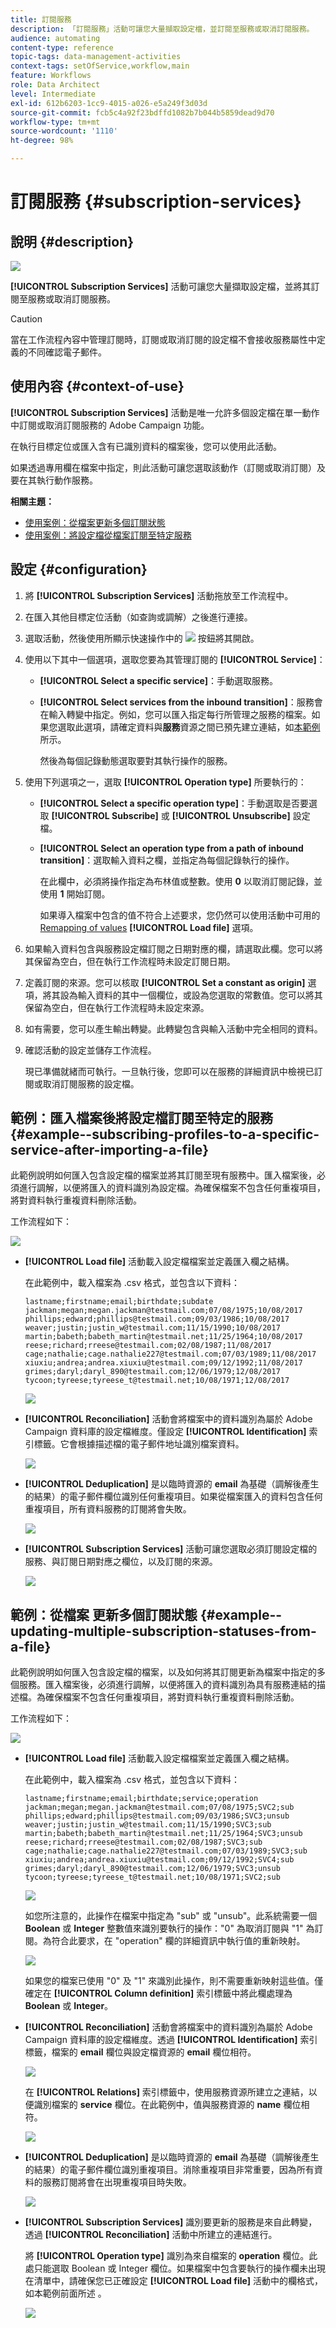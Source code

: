 ```yaml
---
title: 訂閱服務
description: 「訂閱服務」活動可讓您大量擷取設定檔，並訂閱至服務或取消訂閱服務。
audience: automating
content-type: reference
topic-tags: data-management-activities
context-tags: setOfService,workflow,main
feature: Workflows
role: Data Architect
level: Intermediate
exl-id: 612b6203-1cc9-4015-a026-e5a249f3d03d
source-git-commit: fcb5c4a92f23bdffd1082b7b044b5859dead9d70
workflow-type: tm+mt
source-wordcount: '1110'
ht-degree: 98%

---
```


# 訂閱服務 {#subscription-services}

## 說明 {#description}

![](assets/wf_subscription.png)

**[!UICONTROL Subscription Services]** 活動可讓您大量擷取設定檔，並將其訂閱至服務或取消訂閱服務。

>[!CAUTION]
>
>當在工作流程內容中管理訂閱時，訂閱或取消訂閱的設定檔不會接收服務屬性中定義的不同確認電子郵件。

## 使用內容 {#context-of-use}

**[!UICONTROL Subscription Services]** 活動是唯一允許多個設定檔在單一動作中訂閱或取消訂閱服務的 Adobe Campaign 功能。

在執行目標定位或匯入含有已識別資料的檔案後，您可以使用此活動。

如果透過專用欄在檔案中指定，則此活動可讓您選取該動作（訂閱或取消訂閱）及要在其執行動作服務。

**相關主題：**

* [使用案例：從檔案更新多個訂閱狀態](../../automating/using/updating-subscriptions-from-file.md)
* [使用案例：將設定檔從檔案訂閱至特定服務](../../automating/using/subscribing-profiles-from-file.md)

## 設定 {#configuration}

1. 將 **[!UICONTROL Subscription Services]** 活動拖放至工作流程中。
1. 在匯入其他目標定位活動（如查詢或調解）之後進行連接。
1. 選取活動，然後使用所顯示快速操作中的 ![](assets/edit_darkgrey-24px.png) 按鈕將其開啟。
1. 使用以下其中一個選項，選取您要為其管理訂閱的 **[!UICONTROL Service]**：

   * **[!UICONTROL Select a specific service]**：手動選取服務。
   * **[!UICONTROL Select services from the inbound transition]**：服務會在輸入轉變中指定。例如，您可以匯入指定每行所管理之服務的檔案。如果您選取此選項，請確定資料與&#x200B;**服務**&#x200B;資源之間已預先建立連結，如[本範例](#example--updating-multiple-subscription-statuses-from-a-file)所示。

      然後為每個記錄動態選取要對其執行操作的服務。

1. 使用下列選項之一，選取 **[!UICONTROL Operation type]** 所要執行的：

   * **[!UICONTROL Select a specific operation type]**：手動選取是否要選取 **[!UICONTROL Subscribe]** 或 **[!UICONTROL Unsubscribe]** 設定檔。
   * **[!UICONTROL Select an operation type from a path of inbound transition]**：選取輸入資料之欄，並指定為每個記錄執行的操作。

      在此欄中，必須將操作指定為布林值或整數。使用 **0** 以取消訂閱記錄，並使用 **1** 開始訂閱。

      如果導入檔案中包含的值不符合上述要求，您仍然可以使用活動中可用的 [Remapping of values](../../automating/using/load-file.md#column-format) **[!UICONTROL Load file]** 選項。

1. 如果輸入資料包含與服務設定檔訂閱之日期對應的欄，請選取此欄。您可以將其保留為空白，但在執行工作流程時未設定訂閱日期。
1. 定義訂閱的來源。您可以核取 **[!UICONTROL Set a constant as origin]** 選項，將其設為輸入資料的其中一個欄位，或設為您選取的常數值。您可以將其保留為空白，但在執行工作流程時未設定來源。
1. 如有需要，您可以產生輸出轉變。此轉變包含與輸入活動中完全相同的資料。
1. 確認活動的設定並儲存工作流程。

   現已準備就緒而可執行。一旦執行後，您即可以在服務的詳細資訊中檢視已訂閱或取消訂閱服務的設定檔。

## 範例：匯入檔案後將設定檔訂閱至特定的服務 {#example--subscribing-profiles-to-a-specific-service-after-importing-a-file}

此範例說明如何匯入包含設定檔的檔案並將其訂閱至現有服務中。匯入檔案後，必須進行調解，以便將匯入的資料識別為設定檔。為確保檔案不包含任何重複項目，將對資料執行重複資料刪除活動。

工作流程如下：

![](assets/subscription_activity_example1.png)

* **[!UICONTROL Load file]** 活動載入設定檔檔案並定義匯入欄之結構。

   在此範例中，載入檔案為 .csv 格式，並包含以下資料：

   ```
   lastname;firstname;email;birthdate;subdate
   jackman;megan;megan.jackman@testmail.com;07/08/1975;10/08/2017
   phillips;edward;phillips@testmail.com;09/03/1986;10/08/2017
   weaver;justin;justin_w@testmail.com;11/15/1990;10/08/2017
   martin;babeth;babeth_martin@testmail.net;11/25/1964;10/08/2017
   reese;richard;rreese@testmail.com;02/08/1987;11/08/2017
   cage;nathalie;cage.nathalie227@testmail.com;07/03/1989;11/08/2017
   xiuxiu;andrea;andrea.xiuxiu@testmail.com;09/12/1992;11/08/2017
   grimes;daryl;daryl_890@testmail.com;12/06/1979;12/08/2017
   tycoon;tyreese;tyreese_t@testmail.net;10/08/1971;12/08/2017
   ```

   ![](assets/subscription_activity_example2.png)

* **[!UICONTROL Reconciliation]** 活動會將檔案中的資料識別為屬於 Adobe Campaign 資料庫的設定檔維度。僅設定 **[!UICONTROL Identification]** 索引標籤。它會根據描述檔的電子郵件地址識別檔案資料。

   ![](assets/subscription_activity_example3.png)

* **[!UICONTROL Deduplication]** 是以臨時資源的 **email** 為基礎（調解後產生的結果）的電子郵件欄位識別任何重複項目。如果從檔案匯入的資料包含任何重複項目，所有資料服務的訂閱將會失敗。

   ![](assets/subscription_activity_example5.png)

* **[!UICONTROL Subscription Services]** 活動可讓您選取必須訂閱設定檔的服務、與訂閱日期對應之欄位，以及訂閱的來源。

   ![](assets/subscription_activity_example4.png)

## 範例：從檔案  更新多個訂閱狀態 {#example--updating-multiple-subscription-statuses-from-a-file}

此範例說明如何匯入包含設定檔的檔案，以及如何將其訂閱更新為檔案中指定的多個服務。匯入檔案後，必須進行調解，以便將匯入的資料識別為具有服務連結的描述檔。為確保檔案不包含任何重複項目，將對資料執行重複資料刪除活動。

工作流程如下：

![](assets/subscription_activity_example1.png)

* **[!UICONTROL Load file]** 活動載入設定檔檔案並定義匯入欄之結構。

   在此範例中，載入檔案為 .csv 格式，並包含以下資料：

   ```
   lastname;firstname;email;birthdate;service;operation
   jackman;megan;megan.jackman@testmail.com;07/08/1975;SVC2;sub
   phillips;edward;phillips@testmail.com;09/03/1986;SVC3;unsub
   weaver;justin;justin_w@testmail.com;11/15/1990;SVC3;sub
   martin;babeth;babeth_martin@testmail.net;11/25/1964;SVC3;unsub
   reese;richard;rreese@testmail.com;02/08/1987;SVC3;sub
   cage;nathalie;cage.nathalie227@testmail.com;07/03/1989;SVC3;sub
   xiuxiu;andrea;andrea.xiuxiu@testmail.com;09/12/1992;SVC4;sub
   grimes;daryl;daryl_890@testmail.com;12/06/1979;SVC3;unsub
   tycoon;tyreese;tyreese_t@testmail.net;10/08/1971;SVC2;sub
   ```

   ![](assets/subscription_example_load_file.png)

   如您所注意的，此操作在檔案中指定為 &quot;sub&quot; 或 &quot;unsub&quot;。此系統需要一個 **Boolean** 或 **Integer** 整數值來識別要執行的操作：&quot;0&quot; 為取消訂閱與 &quot;1&quot; 為訂閱。為符合此要求，在 &quot;operation&quot; 欄的詳細資訊中執行值的重新映射。

   ![](assets/subscription_example_remapping.png)

   如果您的檔案已使用 &quot;0&quot; 及 &quot;1&quot; 來識別此操作，則不需要重新映射這些值。僅確定在 **[!UICONTROL Column definition]** 索引標籤中將此欄處理為 **Boolean** 或 **Integer**。

* **[!UICONTROL Reconciliation]** 活動會將檔案中的資料識別為屬於 Adobe Campaign 資料庫的設定檔維度。透過 **[!UICONTROL Identification]** 索引標籤，檔案的 **email** 欄位與設定檔資源的 **email** 欄位相符。

   ![](assets/subscription_activity_example3.png)

   在 **[!UICONTROL Relations]** 索引標籤中，使用服務資源所建立之連結，以便識別檔案的 **service** 欄位。在此範例中，值與服務資源的 **name** 欄位相符。

   ![](assets/subscription_example_service_relation.png)

* **[!UICONTROL Deduplication]** 是以臨時資源的 **email** 為基礎（調解後產生的結果）的電子郵件欄位識別重複項目。消除重複項目非常重要，因為所有資料的服務訂閱將會在出現重複項目時失敗。

   ![](assets/subscription_activity_example5.png)

* **[!UICONTROL Subscription Services]** 識別要更新的服務是來自此轉變，透過 **[!UICONTROL Reconciliation]** 活動中所建立的連結進行。

   將 **[!UICONTROL Operation type]** 識別為來自檔案的 **operation** 欄位。此處只能選取 Boolean 或 Integer 欄位。如果檔案中包含要執行的操作欄未出現在清單中，請確保您已正確設定 **[!UICONTROL Load file]** 活動中的欄格式，如本範例前面所述 。

   ![](assets/subscription_activity_example_from_file.png)
